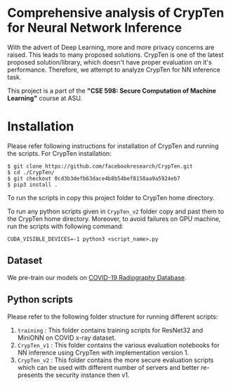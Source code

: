 # Comprehensive analysis of CrypTen for Neural Network Inference
With the advert of Deep Learning, more and more privacy concerns are raised. This leads to many proposed solutions. CrypTen is one of the latest proposed solution/library, which doesn't have proper evaluation on it's performance. Therefore, we attempt to analyze CrypTen for NN inference task.

This project is a part of the **"CSE 598: Secure Computation of Machine Learning"** course at ASU.

# Installation

Please refer following instructions for installation of CrypTen and running the scripts.
For CrypTen installation:

    $ git clone https://github.com/facebookresearch/CrypTen.git
    $ cd ./CrypTen/
    $ git checkout 0cd3b3defb63dace4b8b54bef8158aa9a5924eb7
    $ pip3 install .

To run the scripts in copy this project folder to CrypTen home directory.

To run any python scripts given in `CrypTen_v2` folder copy and past them to the CrypTen home directory. Moreover, to avoid failures on GPU machine, run the scripts with following command:

    CUDA_VISIBLE_DEVICES=-1 python3 <script_name>.py

 

## Dataset
We pre-train our models on [COVID-19 Radiography Database](https://www.kaggle.com/tawsifurrahman/covid19-radiography-database).

## Python scripts
Please refer to the following folder structure for running different scripts:
1. `training` : This folder contains training scripts for ResNet32 and MiniONN on COVID x-ray dataset.
2. `CrypTen_v1` : This folder contains the various evaluation notebooks for NN inference using CrypTen with implementation version 1.
3. `CrypTen_v2` : This folder contains the more secure evaluation scripts which can be used with different number of servers and better re-presents the security instance then v1.

